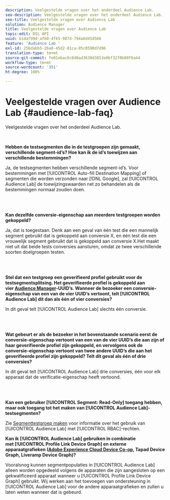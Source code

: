 ```yaml
---
description: Veelgestelde vragen over het onderdeel Audience Lab.
seo-description: Veelgestelde vragen over het onderdeel Audience Lab.
seo-title: Veelgestelde vragen over Audience Lab
solution: Audience Manager
title: Veelgestelde vragen over Audience Lab
topic-edit: DIL API
uuid: b1daf99d-af60-4f65-987d-794a6d45d566
feature: 'Audience Lab '
exl-id: 25bdabb5-2ba8-45d2-81ca-05c0590d7d96
translation-type: tm+mt
source-git-commit: fe01ebac8c0d0ad3630d3853e0bf32f0b00f6a44
workflow-type: tm+mt
source-wordcount: '351'
ht-degree: 100%

---
```


# Veelgestelde vragen over Audience Lab {#audience-lab-faq}

Veelgestelde vragen over het onderdeel Audience Lab.

<!-- 

audience-lab-faq.xml

 -->

<br>

**Hebben de testsegmenten die in de testgroepen zijn gemaakt, verschillende segment-id’s? Hoe kan ik de id’s toewijzen aan verschillende bestemmingen?**

Ja, de testsegmenten hebben verschillende segment-id’s. Voor bestemmingen met [!UICONTROL Auto-fill Destination Mapping] of segmenten die worden verzonden naar [!DNL Google], zal [!UICONTROL Audience Lab] de toewijzingswaarden net zo behandelen als de bestemmingen normaal zouden doen.

<br> 

**Kan dezelfde conversie-eigenschap aan meerdere testgroepen worden gekoppeld?**

Ja, dat is toegestaan. Denk aan een geval van één test die een mannelijk segment gebruikt dat is gekoppeld aan conversie X, en één test die een vrouwelijk segment gebruikt dat is gekoppeld aan conversie X.Het maakt niet uit dat beide tests conversies aansturen, omdat ze twee verschillende soorten doelgroepen testen.

<br> 

**Stel dat een testgroep een geverifieerd profiel gebruikt voor de testsegmentsplitsing. Het geverifieerde profiel is gekoppeld aan vier [Audience Manager](../reference/ids-in-aam.md)-UUID’s. Wanneer de bezoeker een conversie-eigenschap van een van de vier UUID’s vertoont, telt [!UICONTROL Audience Lab] dit dan als één of vier conversies?**

In dit geval telt [!UICONTROL Audience Lab] slechts één conversie.

<br> 

**Wat gebeurt er als de bezoeker in het bovenstaande scenario eerst de conversie-eigenschap vertoont van een van de vier UUID’s die aan zijn of haar geverifieerde profiel zijn gekoppeld, en vervolgens ook de conversie-eigenschap vertoont van twee andere UUID’s die aan het geverifieerde profiel zijn gekoppeld? Telt dit geval als één of drie conversies?**

In dit geval telt [!UICONTROL Audience Lab] drie conversies, één voor elk apparaat dat de verificatie-eigenschap heeft vertoond.

<br> 

**Kan een gebruiker [!UICONTROL Segment: Read-Only] toegang hebben, maar ook toegang tot het maken van [!UICONTROL Audience Lab]-testsegmenten?**

Zie [Segmenttestgroep maken](../features/audience-lab/audience-lab-manage-test-groups.md#create-test-groups) voor informatie over het gebruik van [!UICONTROL Audience Lab] met [!UICONTROL RBAC]-rechten.

**Kan ik [!UICONTROL Audience Lab] gebruiken in combinatie met [!UICONTROL Profile Link Device Graph] en externe apparaatgrafieken ([Adobe Experience Cloud Device Co-op](https://docs.adobe.com/content/help/nl-NL/device-co-op/using/home.html), Tapad Device Graph, Liveramp Device Graph)?**

Vooralsnog kunnen segmentpopulaties in [!UICONTROL Audience Lab] alleen worden opgedeeld volgens de apparaten die zijn aangesloten op een gekwalificeerd apparaat wanneer u [!UICONTROL Profile Link Device Graph] gebruikt. Wij werken aan het toevoegen van ondersteuning in [!UICONTROL Audience Lab] voor de andere apparaatgrafieken en zullen u laten weten wanneer dat is gebeurd.
